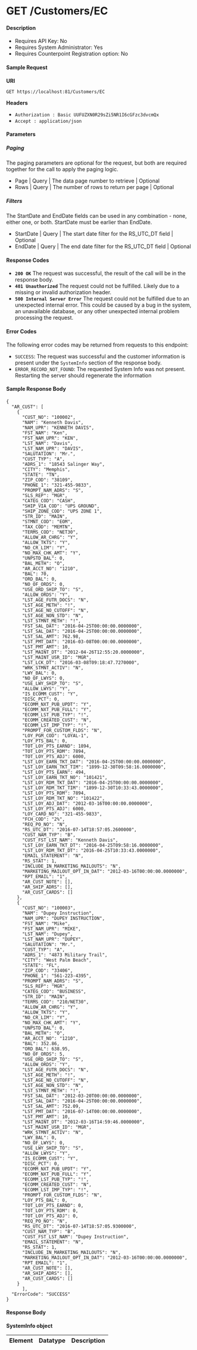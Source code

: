 
# GET /Customers/EC

#### Description


- Requires API Key: No
- Requires System Administrator: Yes
- Requires Counterpoint Registration option: No

#### Sample Request

**URI**

`GET https://localhost:81/Customers/EC`

**Headers**
- `Authorization : Basic UUFUZXN0R29sZi5NR1I6cGFzc3dvcmQx`
- `Accept : application/json`

#### Parameters
##### Paging
The paging parameters are optional for the request, but both are required together for the call to apply the paging logic.
- Page | Query | The data page number to retrieve | Optional
- Rows | Query | The number of rows to return per page | Optional

##### Filters
The StartDate and EndDate fields can be used in any combination - none, either one, or both.  StartDate must be earlier than EndDate.
- StartDate | Query | The start date filter for the RS_UTC_DT field | Optional
- EndDate | Query | The end date filter for the RS_UTC_DT field | Optional

#### Response Codes
- **<code>200 OK</code>** The request was successful, the result of the call will be in the response body.
- **<code>401 Unauthorized</code>** The request could not be fulfilled. Likely due to a missing or invalid authorization header.
- **<code>500 Internal Server Error</code>** The request could not be fulfilled due to an unexpected internal error. This could be caused by a bug in the system, an unavailable database, or any other unexpected internal problem processing the request.
 
#### Error Codes
The following error codes may be returned from requests to this endpoint:
- `SUCCESS`: The request was successful and the customer information is present under the `SystemInfo` section of the response body.
- `ERROR_RECORD_NOT_FOUND`: The requested System Info was not present. Restarting the server should regenerate the information

#### Sample Response Body

```
{
  "AR_CUST": [
    {
      "CUST_NO": "100002",
      "NAM": "Kenneth Davis",
      "NAM_UPR": "KENNETH DAVIS",
      "FST_NAM": "Ken",
      "FST_NAM_UPR": "KEN",
      "LST_NAM": "Davis",
      "LST_NAM_UPR": "DAVIS",
      "SALUTATION": "Mr.",
      "CUST_TYP": "A",
      "ADRS_1": "18543 Salinger Way",
      "CITY": "Memphis",
      "STATE": "TN",
      "ZIP_COD": "38109",
      "PHONE_1": "321-455-9833",
      "PROMPT_NAM_ADRS": "S",
      "SLS_REP": "MGR",
      "CATEG_COD": "CASH",
      "SHIP_VIA_COD": "UPS GROUND",
      "SHIP_ZONE_COD": "UPS ZONE 1",
      "STR_ID": "MAIN",
      "STMNT_COD": "EOM",
      "TAX_COD": "MEMTN",
      "TERMS_COD": "NET30",
      "ALLOW_AR_CHRG": "Y",
      "ALLOW_TKTS": "Y",
      "NO_CR_LIM": "Y",
      "NO_MAX_CHK_AMT": "Y",
      "UNPSTD_BAL": 0,
      "BAL_METH": "O",
      "AR_ACCT_NO": "1210",
      "BAL": 70,
      "ORD_BAL": 0,
      "NO_OF_ORDS": 0,
      "USE_ORD_SHIP_TO": "S",
      "ALLOW_ORDS": "Y",
      "LST_AGE_FUTR_DOCS": "N",
      "LST_AGE_METH": "!",
      "LST_AGE_NO_CUTOFF": "N",
      "LST_AGE_NON_STD": "N",
      "LST_STMNT_METH": "!",
      "FST_SAL_DAT": "2016-04-25T00:00:00.0000000",
      "LST_SAL_DAT": "2016-04-25T00:00:00.0000000",
      "LST_SAL_AMT": 762.98,
      "LST_PMT_DAT": "2016-03-08T00:00:00.0000000",
      "LST_PMT_AMT": 10,
      "LST_MAINT_DT": "2012-04-26T12:55:20.0000000",
      "LST_MAINT_USR_ID": "MGR",
      "LST_LCK_DT": "2016-03-08T09:18:47.7270000",
      "WRK_STMNT_ACTIV": "N",
      "LWY_BAL": 0,
      "NO_OF_LWYS": 0,
      "USE_LWY_SHIP_TO": "S",
      "ALLOW_LWYS": "Y",
      "IS_ECOMM_CUST": "Y",
      "DISC_PCT": 0,
      "ECOMM_NXT_PUB_UPDT": "Y",
      "ECOMM_NXT_PUB_FULL": "Y",
      "ECOMM_LST_PUB_TYP": "!",
      "ECOMM_CREATED_CUST": "N",
      "ECOMM_LST_IMP_TYP": "!",
      "PROMPT_FOR_CUSTOM_FLDS": "N",
      "LOY_PGM_COD": "LOYAL-1",
      "LOY_PTS_BAL": 0,
      "TOT_LOY_PTS_EARND": 1894,
      "TOT_LOY_PTS_RDM": 7894,
      "TOT_LOY_PTS_ADJ": 6000,
      "LST_LOY_EARN_TKT_DAT": "2016-04-25T00:00:00.0000000",
      "LST_LOY_EARN_TKT_TIM": "1899-12-30T09:58:16.0000000",
      "LST_LOY_PTS_EARN": 494,
      "LST_LOY_EARN_TKT_NO": "101421",
      "LST_LOY_RDM_TKT_DAT": "2016-04-25T00:00:00.0000000",
      "LST_LOY_RDM_TKT_TIM": "1899-12-30T10:33:43.0000000",
      "LST_LOY_PTS_RDM": 7894,
      "LST_LOY_RDM_TKT_NO": "101422",
      "LST_LOY_ADJ_DAT": "2012-03-16T00:00:00.0000000",
      "LST_LOY_PTS_ADJ": 6000,
      "LOY_CARD_NO": "321-455-9833",
      "FCH_COD": "2%",
      "REQ_PO_NO": "N",
      "RS_UTC_DT": "2016-07-14T18:57:05.2600000",
      "CUST_NAM_TYP": "B",
      "CUST_FST_LST_NAM": "Kenneth Davis",
      "LST_LOY_EARN_TKT_DT": "2016-04-25T09:58:16.0000000",
      "LST_LOY_RDM_TKT_DT": "2016-04-25T10:33:43.0000000",
      "EMAIL_STATEMENT": "N",
      "RS_STAT": 1,
      "INCLUDE_IN_MARKETING_MAILOUTS": "N",
      "MARKETING_MAILOUT_OPT_IN_DAT": "2012-03-16T00:00:00.0000000",
      "RPT_EMAIL": "1",
      "AR_CUST_NOTE": [],
      "AR_SHIP_ADRS": [],
      "AR_CUST_CARDS": []
    },
    {
      "CUST_NO": "100003",
      "NAM": "Dupey Instruction",
      "NAM_UPR": "DUPEY INSTRUCTION",
      "FST_NAM": "Mike",
      "FST_NAM_UPR": "MIKE",
      "LST_NAM": "Dupey",
      "LST_NAM_UPR": "DUPEY",
      "SALUTATION": "Mr.",
      "CUST_TYP": "A",
      "ADRS_1": "4873 Military Trail",
      "CITY": "West Palm Beach",
      "STATE": "FL",
      "ZIP_COD": "33406",
      "PHONE_1": "561-223-4395",
      "PROMPT_NAM_ADRS": "S",
      "SLS_REP": "MGR",
      "CATEG_COD": "BUSINESS",
      "STR_ID": "MAIN",
      "TERMS_COD": "210/NET30",
      "ALLOW_AR_CHRG": "Y",
      "ALLOW_TKTS": "Y",
      "NO_CR_LIM": "Y",
      "NO_MAX_CHK_AMT": "Y",
      "UNPSTD_BAL": 0,
      "BAL_METH": "O",
      "AR_ACCT_NO": "1210",
      "BAL": 352.86,
      "ORD_BAL": 638.95,
      "NO_OF_ORDS": 5,
      "USE_ORD_SHIP_TO": "S",
      "ALLOW_ORDS": "Y",
      "LST_AGE_FUTR_DOCS": "N",
      "LST_AGE_METH": "!",
      "LST_AGE_NO_CUTOFF": "N",
      "LST_AGE_NON_STD": "N",
      "LST_STMNT_METH": "!",
      "FST_SAL_DAT": "2012-03-20T00:00:00.0000000",
      "LST_SAL_DAT": "2016-04-25T00:00:00.0000000",
      "LST_SAL_AMT": 752.09,
      "LST_PMT_DAT": "2016-07-14T00:00:00.0000000",
      "LST_PMT_AMT": 10,
      "LST_MAINT_DT": "2012-03-16T14:59:46.0000000",
      "LST_MAINT_USR_ID": "MGR",
      "WRK_STMNT_ACTIV": "N",
      "LWY_BAL": 0,
      "NO_OF_LWYS": 0,
      "USE_LWY_SHIP_TO": "S",
      "ALLOW_LWYS": "Y",
      "IS_ECOMM_CUST": "Y",
      "DISC_PCT": 0,
      "ECOMM_NXT_PUB_UPDT": "Y",
      "ECOMM_NXT_PUB_FULL": "Y",
      "ECOMM_LST_PUB_TYP": "!",
      "ECOMM_CREATED_CUST": "N",
      "ECOMM_LST_IMP_TYP": "!",
      "PROMPT_FOR_CUSTOM_FLDS": "N",
      "LOY_PTS_BAL": 0,
      "TOT_LOY_PTS_EARND": 0,
      "TOT_LOY_PTS_RDM": 0,
      "TOT_LOY_PTS_ADJ": 0,
      "REQ_PO_NO": "N",
      "RS_UTC_DT": "2016-07-14T18:57:05.9300000",
      "CUST_NAM_TYP": "B",
      "CUST_FST_LST_NAM": "Dupey Instruction",
      "EMAIL_STATEMENT": "N",
      "RS_STAT": 1,
      "INCLUDE_IN_MARKETING_MAILOUTS": "N",
      "MARKETING_MAILOUT_OPT_IN_DAT": "2012-03-16T00:00:00.0000000",
      "RPT_EMAIL": "1",
      "AR_CUST_NOTE": [],
      "AR_SHIP_ADRS": [],
      "AR_CUST_CARDS": []
    }
      ],
  "ErrorCode": "SUCCESS"
}
```

#### Response Body

**SystemInfo object**

Element | Datatype | Description
------- | -------- | -----------



